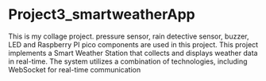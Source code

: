 # Project3_smartweatherApp
This is my collage project. pressure sensor, rain detective sensor, buzzer, LED and Raspberry PI pico components are used in this project. This project implements a Smart Weather Station that collects and displays weather data in real-time. The system utilizes a combination of technologies, including WebSocket for real-time communication
